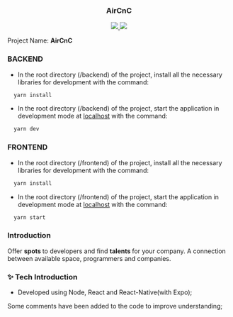 <h3 align="center">
  <strong>AirCnC</strong>
</h3>

<p align="center">
  <a aria-label="Node version" href="https://nodejs.org/en/blog/release/v12.16.3/">
    <img src="https://img.shields.io/badge/node.js@lts-12.14.1-informational?logo=Node.JS"></img>
  </a>
  <a aria-label="React version" href="https://github.com/facebook/react/blob/master/CHANGELOG.md#16131-march-19-2020">
    <img src="https://img.shields.io/badge/react-16.12.0-informational?logo=react"></img>
  </a>
</p>

<p>
  Project Name: <strong>AirCnC</strong>
</p>
 

### BACKEND

- In the root directory (/backend) of the project, install all the necessary libraries for development with the command:

```js
  yarn install
```

- In the root directory (/backend) of the project, start the application in development mode at [localhost](http://localhost:3333) with the command:

```js
  yarn dev
``` 
 

### FRONTEND

- In the root directory (/frontend) of the project, install all the necessary libraries for development with the command:

```js
  yarn install
```

- In the root directory (/frontend) of the project, start the application in development mode at [localhost](http://localhost:3000) with the command:

```js
  yarn start
```

### Introduction

Offer <strong> spots </strong> to developers and find <strong> talents </strong> for your company.
A connection between available space, programmers and companies.

### :sparkles: Tech Introduction

- Developed using Node, React and React-Native(with Expo);


Some comments have been added to the code to improve understanding;
